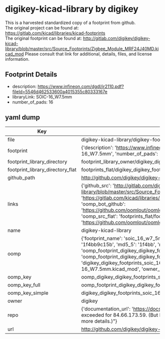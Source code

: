 # digikey-kicad-library by digikey  
This is a harvested standardized copy of a footprint from github.  
The original project can be found at:  
https://gitlab.com/kicad/libraries/kicad-footprints  
The original footprint can be found at:
http://gitlab.com/digikey/digikey-kicad-library/blob/master/src/Source_Footprints/Zigbee_Module_MRF24J40MD.kicad_mod
Please consult that link for additional, details, files, and license information.  
## Footprint Details
* description: https://www.infineon.com/dgdl/ir2110.pdf?fileId=5546d462533600a4015355c80333167e  
* libraryLink: SOIC-16_W7.5mm  
* number_of_pads: 16  
## yaml dump  
| Key | Value |  
| --- | --- |  
| file | digikey-kicad-library/digikey-footprints.pretty/SOIC-16_W7.5mm.kicad_mod |  
| footprint | {'description': 'https://www.infineon.com/dgdl/ir2110.pdf?fileId=5546d462533600a4015355c80333167e', 'libraryLink': 'SOIC-16_W7.5mm', 'number_of_pads': 16} |  
| footprint_library_directory | footprint_library_owner/digikey_digikey-kicad-library |  
| footprint_library_directory_flat | footprints_flat/digikey_digikey_footprints_soic_16_w7_5mm/working |  
| github_path | http://github.com/digikey/digikey-kicad-library/blob/master/digikey-footprints.pretty/SOIC-16_W7.5mm.kicad_mod |  
| links | {'github_src': 'http://gitlab.com/digikey/digikey-kicad-library/blob/master/src/Source_Footprints/Zigbee_Module_MRF24J40MD.kicad_mod', 'github_src_repo': 'https://gitlab.com/kicad/libraries/kicad-footprints', 'oomp_bot': 'footprints/digikey_digikey_footprints_soic_16_w7_5mm/working', 'oomp_bot_github': 'https://github.com/oomlout/oomlout_oomp_footprint_bot/tree/main/footprints/digikey_digikey_footprints_soic_16_w7_5mm/working', 'oomp_src_flat': 'footprints_flat/footprints_flat/digikey_digikey_footprints_soic_16_w7_5mm/working', 'oomp_src_flat_github': 'https://github.com/oomlout/oomlout_oomp_footprint_src/tree/main/footprints_flat/digikey_digikey_footprints_soic_16_w7_5mm/working'} |  
| name | digikey-kicad-library |  
| oomp | {'footprint_name': 'soic_16_w7_5mm', 'library_name': 'digikey_footprints', 'md5': '1f4bb9c15b269554a7539bab6d9ce09b', 'md5_10': '1f4bb9c15b', 'md5_5': '1f4bb', 'md5_6': '1f4bb9', 'oomp_key': 'oomp_digikey_digikey_footprints_soic_16_w7_5mm', 'oomp_key_extra': 'oomp_footprint_digikey_digikey_footprints_soic_16_w7_5mm', 'oomp_key_full': 'oomp_footprint_digikey_digikey_footprints_soic_16_w7_5mm_1f4bb9', 'oomp_key_simple': 'digikey_digikey_footprints_soic_16_w7_5mm', 'original_filename': 'digikey-kicad-library/digikey-footprints.pretty/SOIC-16_W7.5mm.kicad_mod', 'owner_name': 'digikey'} |  
| oomp_key | oomp_digikey_digikey_footprints_soic_16_w7_5mm |  
| oomp_key_full | oomp_footprint_digikey_digikey_footprints_soic_16_w7_5mm |  
| oomp_key_simple | digikey_digikey_footprints_soic_16_w7_5mm |  
| owner | digikey |  
| repo | {'documentation_url': 'https://docs.github.com/rest/overview/resources-in-the-rest-api#rate-limiting', 'message': "API rate limit exceeded for 84.66.173.59. (But here's the good news: Authenticated requests get a higher rate limit. Check out the documentation for more details.)"} |  
| url | http://github.com/digikey/digikey-kicad-library |  

